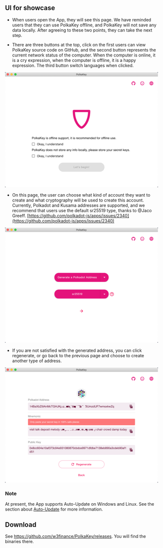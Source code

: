 ## UI for showcase

- When users open the App, they will see this page. We have reminded users that they can use PolkaKey offline, and PolkaKey will not save any data locally. After agreeing to these two points, they can take the next step.

- There are three buttons at the top, click on the first users can view PolkaKey source code on GitHub, and the second button represents the current network status of the computer. When the computer is online, it is a cry expression, when the computer is offline, it is a happy expression. The third button switch languages when clicked.

![](./workflow/home.png)

- On this page, the user can choose what kind of account they want to create and what cryptography will be used to create this account. Currently, Polkadot and Kusama addresses are supported, and we recommend that users use the default sr25519 type, thanks to @Jaco Greeff. [https://github.com/polkadot-js/apps/issues/2340](https://github.com/polkadot-js/apps/issues/2340)

![](./workflow/select.png)

- If you are not satisfied with the generated address, you can click regenerate, or go back to the previous page and choose to create another type of address.

![](./workflow/address.png)

### Note

At present, the App supports Auto-Update on Windows and Linux. See the section about [Auto-Update](https://www.electron.build/auto-update) for more information.

## Download

See <https://github.com/w3finance/PolkaKey/releases>. You will find the binaries there.


